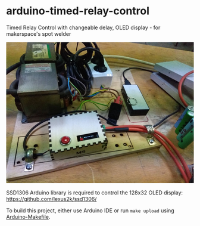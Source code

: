 # arduino-timed-relay-control
Timed Relay Control with changeable delay, OLED display - for makerspace's spot welder

![Spot Welder](https://github.com/makerspacelt/arduino-timed-relay-control/blob/master/spotwelder.jpg)

SSD1306 Arduino library is required to control the 128x32 OLED display: https://github.com/lexus2k/ssd1306/

To build this project, either use Arduino IDE or run `make upload` using [Arduino-Makefile](https://github.com/sudar/Arduino-Makefile).
